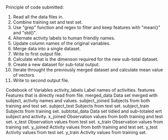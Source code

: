 Principle of code submitted:

1. Read all the data files in.
2. Combine training set and test set.
3. Use "grep" function and regex to filter and keep features with "mean()" and "std()".
4. Alternate activity labels to human friendly names.
5. Update column names of the original variables.
6. Merge data into a single dataset.
7. Write to first output file.
8. Calculate what is the dimenson required for the new sub-total dataset.
9. Create a new dataset for sub-total output.
10. Iterate throught the previously merged dataset and calculate mean value of vectors.
11. Write to second output file.

Codebook of Variables
activity_labels		Label names of activities.
features			Features that is directly read from file.
merged_data			Data set merged with subject, activity names and values.
subject_joined		Subjects from both training and test set.
subject_test		Subjects from test set.
subject_train		Subjects from training set.
subtotal_data		Data set tidied and sub-totaled wrt subject and activity.
x_joined			Observation values from both training and test set.
x_test				Observation values from test set.
x_train				Observation values from training set.
y_joined			Activity values from both training and test set.
y_test				Activity values from test set.
y_train				Activity values from training set.